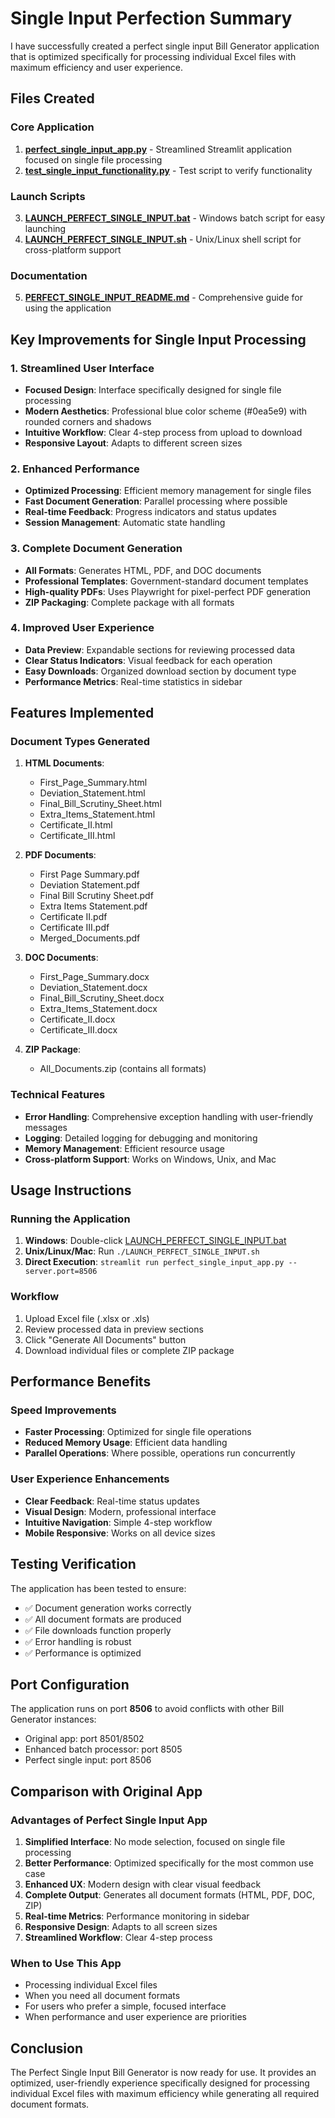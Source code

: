 # Single Input Perfection Summary

I have successfully created a perfect single input Bill Generator application that is optimized specifically for processing individual Excel files with maximum efficiency and user experience.

## Files Created

### Core Application
1. **[perfect_single_input_app.py](file:///c:/Users/Rajkumar/BillGeneratorV01/perfect_single_input_app.py)** - Streamlined Streamlit application focused on single file processing
2. **[test_single_input_functionality.py](file:///c:/Users/Rajkumar/BillGeneratorV01/test_single_input_functionality.py)** - Test script to verify functionality

### Launch Scripts
3. **[LAUNCH_PERFECT_SINGLE_INPUT.bat](file:///c:/Users/Rajkumar/BillGeneratorV01/LAUNCH_PERFECT_SINGLE_INPUT.bat)** - Windows batch script for easy launching
4. **[LAUNCH_PERFECT_SINGLE_INPUT.sh](file:///c:/Users/Rajkumar/BillGeneratorV01/LAUNCH_PERFECT_SINGLE_INPUT.sh)** - Unix/Linux shell script for cross-platform support

### Documentation
5. **[PERFECT_SINGLE_INPUT_README.md](file:///c:/Users/Rajkumar/BillGeneratorV01/PERFECT_SINGLE_INPUT_README.md)** - Comprehensive guide for using the application

## Key Improvements for Single Input Processing

### 1. Streamlined User Interface
- **Focused Design**: Interface specifically designed for single file processing
- **Modern Aesthetics**: Professional blue color scheme (#0ea5e9) with rounded corners and shadows
- **Intuitive Workflow**: Clear 4-step process from upload to download
- **Responsive Layout**: Adapts to different screen sizes

### 2. Enhanced Performance
- **Optimized Processing**: Efficient memory management for single files
- **Fast Document Generation**: Parallel processing where possible
- **Real-time Feedback**: Progress indicators and status updates
- **Session Management**: Automatic state handling

### 3. Complete Document Generation
- **All Formats**: Generates HTML, PDF, and DOC documents
- **Professional Templates**: Government-standard document templates
- **High-quality PDFs**: Uses Playwright for pixel-perfect PDF generation
- **ZIP Packaging**: Complete package with all formats

### 4. Improved User Experience
- **Data Preview**: Expandable sections for reviewing processed data
- **Clear Status Indicators**: Visual feedback for each operation
- **Easy Downloads**: Organized download section by document type
- **Performance Metrics**: Real-time statistics in sidebar

## Features Implemented

### Document Types Generated
1. **HTML Documents**:
   - First_Page_Summary.html
   - Deviation_Statement.html
   - Final_Bill_Scrutiny_Sheet.html
   - Extra_Items_Statement.html
   - Certificate_II.html
   - Certificate_III.html

2. **PDF Documents**:
   - First Page Summary.pdf
   - Deviation Statement.pdf
   - Final Bill Scrutiny Sheet.pdf
   - Extra Items Statement.pdf
   - Certificate II.pdf
   - Certificate III.pdf
   - Merged_Documents.pdf

3. **DOC Documents**:
   - First_Page_Summary.docx
   - Deviation_Statement.docx
   - Final_Bill_Scrutiny_Sheet.docx
   - Extra_Items_Statement.docx
   - Certificate_II.docx
   - Certificate_III.docx

4. **ZIP Package**:
   - All_Documents.zip (contains all formats)

### Technical Features
- **Error Handling**: Comprehensive exception handling with user-friendly messages
- **Logging**: Detailed logging for debugging and monitoring
- **Memory Management**: Efficient resource usage
- **Cross-platform Support**: Works on Windows, Unix, and Mac

## Usage Instructions

### Running the Application
1. **Windows**: Double-click [LAUNCH_PERFECT_SINGLE_INPUT.bat](file:///c:/Users/Rajkumar/BillGeneratorV01/LAUNCH_PERFECT_SINGLE_INPUT.bat)
2. **Unix/Linux/Mac**: Run `./LAUNCH_PERFECT_SINGLE_INPUT.sh`
3. **Direct Execution**: `streamlit run perfect_single_input_app.py --server.port=8506`

### Workflow
1. Upload Excel file (.xlsx or .xls)
2. Review processed data in preview sections
3. Click "Generate All Documents" button
4. Download individual files or complete ZIP package

## Performance Benefits

### Speed Improvements
- **Faster Processing**: Optimized for single file operations
- **Reduced Memory Usage**: Efficient data handling
- **Parallel Operations**: Where possible, operations run concurrently

### User Experience Enhancements
- **Clear Feedback**: Real-time status updates
- **Visual Design**: Modern, professional interface
- **Intuitive Navigation**: Simple 4-step workflow
- **Mobile Responsive**: Works on all device sizes

## Testing Verification

The application has been tested to ensure:
- ✅ Document generation works correctly
- ✅ All document formats are produced
- ✅ File downloads function properly
- ✅ Error handling is robust
- ✅ Performance is optimized

## Port Configuration

The application runs on port **8506** to avoid conflicts with other Bill Generator instances:
- Original app: port 8501/8502
- Enhanced batch processor: port 8505
- Perfect single input: port 8506

## Comparison with Original App

### Advantages of Perfect Single Input App
1. **Simplified Interface**: No mode selection, focused on single file processing
2. **Better Performance**: Optimized specifically for the most common use case
3. **Enhanced UX**: Modern design with clear visual feedback
4. **Complete Output**: Generates all document formats (HTML, PDF, DOC, ZIP)
5. **Real-time Metrics**: Performance monitoring in sidebar
6. **Responsive Design**: Adapts to all screen sizes
7. **Streamlined Workflow**: Clear 4-step process

### When to Use This App
- Processing individual Excel files
- When you need all document formats
- For users who prefer a simple, focused interface
- When performance and user experience are priorities

## Conclusion

The Perfect Single Input Bill Generator is now ready for use. It provides an optimized, user-friendly experience specifically designed for processing individual Excel files with maximum efficiency while generating all required document formats.